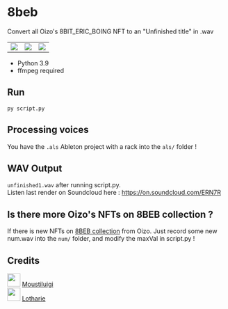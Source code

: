 # 8beb

Convert all Oizo's 8BIT_ERIC_BOING NFT to an "Unfinished title" in .wav

<table>
  <tr>
  <td valign="top">
    <img src="https://assets.foundation.app/0xD62C83ed5524802a6e5e7cA2b350E404a6a204a0/1/nft.gif">
  </td>
  <td valign="top">
    <img src="https://assets.foundation.app/0xD62C83ed5524802a6e5e7cA2b350E404a6a204a0/27/nft.gif">
  </td>
  <td valign="top">
    <img src="https://assets.foundation.app/0xD62C83ed5524802a6e5e7cA2b350E404a6a204a0/30/nft.gif">
  </td>
  </tr>
</table>

- Python 3.9
- ffmpeg required

## Run
`py script.py`

## Processing voices
You have the `.als` Ableton project with a rack into the `als/` folder !

## WAV Output
`unfinished1.wav` after running script.py. <br/>
Listen last render on Soundcloud here : https://on.soundcloud.com/ERN7R


## Is there more Oizo's NFTs on 8BEB collection ?
If there is new NFTs on [8BEB collection](https://foundation.app/collection/eightb) from Oizo. Just record some new num.wav into the `num/` folder, and modify the maxVal in script.py !

## Credits
<img src="https://avatars.githubusercontent.com/u/42671335?v=4" width="30px" height="30px"> [Moustiluigi](https://github.com/Moustiluigi) <br/>
<img src="https://avatars.githubusercontent.com/u/49253492?v=4" width="30px" height="30px"> [Lotharie](https://github.com/LotharieSlayer)
